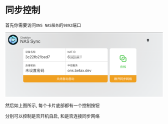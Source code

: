 # 同步控制

首先你需要访问`ONS NAS服务`的`9892`端口

![n2](../public/img/n2.png)

然后如上图所示, 每个卡片底部都有一个控制按钮

分别可以控制是否开机自启, 和是否连接同步网络
